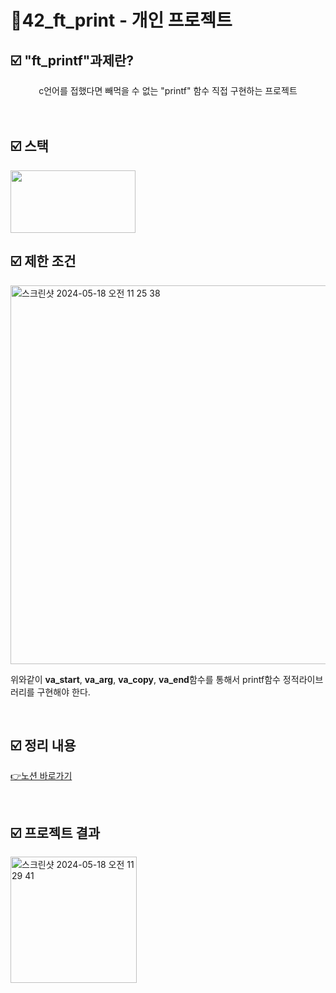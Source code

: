 # 📜42_ft_print - 개인 프로젝트


##  ☑️ "ft_printf"과제란?
<div align="center">
   c언어를 접했다면 빼먹을 수 없는 "printf" 함수 직접 구현하는 프로젝트
</div>
<br />

<br />

##  ☑️ 스택

<img src="https://github.com/exceed96/Personal_42Libft/assets/90549959/5c7c2c98-78af-4d14-96da-dcc8a8b9270b" width="200" height="100" />


<br />

##  ☑️ 제한 조건
<img width="606" alt="스크린샷 2024-05-18 오전 11 25 38" src="https://github.com/exceed96/Personal_42ft_Printf/assets/90549959/e42fd56d-585c-4e6b-85e0-baf449335c53">

위와같이 <strong>va_start</strong>, <strong>va_arg</strong>, <strong>va_copy</strong>, <strong>va_end</strong>함수를 통해서 printf함수 정적라이브러리를 구현해야 한다.

<br />

## ☑️ 정리 내용

[👉노션 바로가기](https://www.notion.so/ft_printf-f7ed9532f21844bdbfed34b16a357a68?pvs=4)

<br />

## ☑️ 프로젝트 결과
<img width="202" alt="스크린샷 2024-05-18 오전 11 29 41" src="https://github.com/exceed96/Personal_42ft_Printf/assets/90549959/b0f0974f-bac0-4073-b347-c15b2ad5ca64">

